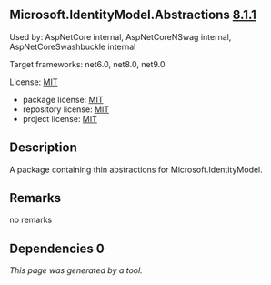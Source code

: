Microsoft.IdentityModel.Abstractions [8.1.1](https://www.nuget.org/packages/Microsoft.IdentityModel.Abstractions/8.1.1)
--------------------

Used by: AspNetCore internal, AspNetCoreNSwag internal, AspNetCoreSwashbuckle internal

Target frameworks: net6.0, net8.0, net9.0

License: [MIT](../../../../licenses/mit) 

- package license: [MIT](https://licenses.nuget.org/MIT) 
- repository license: [MIT](https://github.com/AzureAD/azure-activedirectory-identitymodel-extensions-for-dotnet) 
- project license: [MIT](https://github.com/AzureAD/azure-activedirectory-identitymodel-extensions-for-dotnet) 

Description
-----------
A package containing thin abstractions for Microsoft.IdentityModel.

Remarks
-----------
no remarks


Dependencies 0
-----------


*This page was generated by a tool.*
